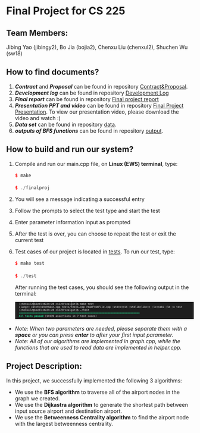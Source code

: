 # Final Project for CS 225


## Team Members:  

Jibing Yao (jibingy2), Bo Jia (bojia2), Chenxu Liu (chenxul2), Shuchen Wu (sw18)

<!-- jibingy2-bojia2-chenxul2-sw18 -->


## How to find documents?

1. ***Contract*** and ***Proposal*** can be found in repository [Contract&Proposal](https://github-dev.cs.illinois.edu/cs225-sp21/jibingy2-bojia2-chenxul2-sw18/tree/master/Contract%26Proposal).
2. ***Development log*** can be found in repository [Development Log](https://github-dev.cs.illinois.edu/cs225-sp21/jibingy2-bojia2-chenxul2-sw18/tree/master/Development%20Log)
3. ***Final report*** can be found in repository [Final project report](https://github-dev.cs.illinois.edu/cs225-sp21/jibingy2-bojia2-chenxul2-sw18/tree/master/Final%20Project%20report)
4. ***Presentation PPT and video*** can be found in repository [Final Project Presentation](https://github-dev.cs.illinois.edu/cs225-sp21/jibingy2-bojia2-chenxul2-sw18/tree/master/Final%20Project%20Presentation). To view our presentation video, please download the video and watch :)
5. ***Data set*** can be found in repository [data](https://github-dev.cs.illinois.edu/cs225-sp21/jibingy2-bojia2-chenxul2-sw18/tree/master/data).
6. ***outputs of BFS functions*** can be found in repository [output](https://github-dev.cs.illinois.edu/cs225-sp21/jibingy2-bojia2-chenxul2-sw18/tree/master/output).


## How to build and run our system?

1. Compile and run our main.cpp file, on **Linux (EWS) terminal**, type:

   ```C++
   $ make
   
   $ ./finalproj
   ```
  
2. You will see a message indicating a successful entry
3. Follow the prompts to select the test type and start the test
4. Enter parameter information input as prompted
5. After the test is over, you can choose to repeat the test or exit the current test
6. Test cases of our project is located in [tests](https://github-dev.cs.illinois.edu/cs225-sp21/jibingy2-bojia2-chenxul2-sw18/tree/master/tests). To run our test, type:
   ```C++
   $ make test
   
   $ ./test
   ```
 
   After running the test cases, you should see the following output in the terminal:

   ![Test Cases](tests/test.png)
- *Note: When two parameters are needed, please separate them with a **space** or you can press **enter** to after your first input parameter.*
- *Note: All of our algorithms are implemented in graph.cpp, while the functions that are used to read data are implemented in helper.cpp.*


## Project Description:

In this project, we successfully implemented the following 3 algorithms:
- We use the **BFS algorithm** to traverse all of the airport nodes in the graph we created.
- We use the **Dijkastra algorithm** to generate the shortest path between input source airport and destination airport.
- We use the **Betweenness Centrality algorithm** to find the airport node with the largest betweenness centrality.
